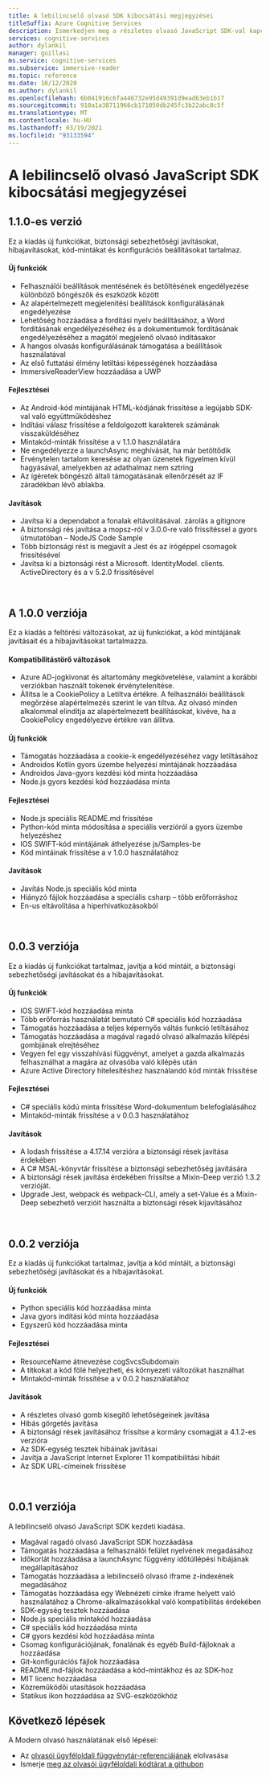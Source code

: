```yaml
---
title: A lebilincselő olvasó SDK kibocsátási megjegyzései
titleSuffix: Azure Cognitive Services
description: Ismerkedjen meg a részletes olvasó JavaScript SDK-val kapcsolatos újdonságokkal.
services: cognitive-services
author: dylankil
manager: guillasi
ms.service: cognitive-services
ms.subservice: immersive-reader
ms.topic: reference
ms.date: 10/12/2020
ms.author: dylankil
ms.openlocfilehash: 6b041916c6fa446732e95d49391d9ead63eb1b17
ms.sourcegitcommit: 910a1a38711966cb171050db245fc3b22abc8c5f
ms.translationtype: MT
ms.contentlocale: hu-HU
ms.lasthandoff: 03/19/2021
ms.locfileid: "93133594"
---
```

# <a name="immersive-reader-javascript-sdk-release-notes"></a>A lebilincselő olvasó JavaScript SDK kibocsátási megjegyzései

## <a name="version-110"></a>1.1.0-es verzió

Ez a kiadás új funkciókat, biztonsági sebezhetőségi javításokat, hibajavításokat, kód-mintákat és konfigurációs beállításokat tartalmaz.

#### <a name="new-features"></a>Új funkciók

* Felhasználói beállítások mentésének és betöltésének engedélyezése különböző böngészők és eszközök között
* Az alapértelmezett megjelenítési beállítások konfigurálásának engedélyezése
* Lehetőség hozzáadása a fordítási nyelv beállításához, a Word fordításának engedélyezéséhez és a dokumentumok fordításának engedélyezéséhez a magától megjelenő olvasó indításakor
* A hangos olvasás konfigurálásának támogatása a beállítások használatával
* Az első futtatási élmény letiltási képességének hozzáadása
* ImmersiveReaderView hozzáadása a UWP

#### <a name="improvements"></a>Fejlesztései

* Az Android-kód mintájának HTML-kódjának frissítése a legújabb SDK-val való együttműködéshez
* Indítási válasz frissítése a feldolgozott karakterek számának visszaküldéséhez
* Mintakód-minták frissítése a v 1.1.0 használatára
* Ne engedélyezze a launchAsync meghívását, ha már betöltődik
* Érvénytelen tartalom keresése az olyan üzenetek figyelmen kívül hagyásával, amelyekben az adathalmaz nem sztring
* Az ígéretek böngésző általi támogatásának ellenőrzését az IF záradékban lévő ablakba.

#### <a name="fixes"></a>Javítások

* Javítsa ki a dependabot a fonalak eltávolításával. zárolás a gitignore
* A biztonsági rés javítása a mopsz-ról v 3.0.0-re való frissítéssel a gyors útmutatóban – NodeJS Code Sample
* Több biztonsági rést is megjavít a Jest és az írógéppel csomagok frissítésével
* Javítsa ki a biztonsági rést a Microsoft. IdentityModel. clients. ActiveDirectory és a v 5.2.0 frissítésével

<br>

## <a name="version-100"></a>A 1.0.0 verziója

Ez a kiadás a feltörési változásokat, az új funkciókat, a kód mintájának javításait és a hibajavításokat tartalmazza.

#### <a name="breaking-changes"></a>Kompatibilitástörő változások

* Azure AD-jogkivonat és altartomány megkövetelése, valamint a korábbi verziókban használt tokenek érvénytelenítése.
* Állítsa le a CookiePolicy a Letiltva értékre. A felhasználói beállítások megőrzése alapértelmezés szerint le van tiltva. Az olvasó minden alkalommal elindítja az alapértelmezett beállításokat, kivéve, ha a CookiePolicy engedélyezve értékre van állítva.

#### <a name="new-features"></a>Új funkciók

* Támogatás hozzáadása a cookie-k engedélyezéséhez vagy letiltásához
* Androidos Kotlin gyors üzembe helyezési mintájának hozzáadása
* Androidos Java-gyors kezdési kód minta hozzáadása
* Node.js gyors kezdési kód hozzáadása minta

#### <a name="improvements"></a>Fejlesztései

* Node.js speciális README.md frissítése
* Python-kód minta módosítása a speciális verzióról a gyors üzembe helyezéshez
* IOS SWIFT-kód mintájának áthelyezése js/Samples-be
* Kód mintáinak frissítése a v 1.0.0 használatához

#### <a name="fixes"></a>Javítások

* Javítás Node.js speciális kód minta
* Hiányzó fájlok hozzáadása a speciális csharp – több erőforráshoz
* En-us eltávolítása a hiperhivatkozásokból

<br>

## <a name="version-003"></a>0.0.3 verziója

Ez a kiadás új funkciókat tartalmaz, javítja a kód mintáit, a biztonsági sebezhetőségi javításokat és a hibajavításokat.

#### <a name="new-features"></a>Új funkciók

* IOS SWIFT-kód hozzáadása minta
* Több erőforrás használatát bemutató C# speciális kód hozzáadása 
* Támogatás hozzáadása a teljes képernyős váltás funkció letiltásához
* Támogatás hozzáadása a magával ragadó olvasó alkalmazás kilépési gombjának elrejtéséhez
* Vegyen fel egy visszahívási függvényt, amelyet a gazda alkalmazás felhasználhat a magára az olvasóba való kilépés után
* Azure Active Directory hitelesítéshez használandó kód minták frissítése

#### <a name="improvements"></a>Fejlesztései

* C# speciális kódú minta frissítése Word-dokumentum belefoglalásához
* Mintakód-minták frissítése a v 0.0.3 használatához

#### <a name="fixes"></a>Javítások

* A lodash frissítése a 4.17.14 verzióra a biztonsági rések javítása érdekében
* A C# MSAL-könyvtár frissítése a biztonsági sebezhetőség javítására
* A biztonsági rések javítása érdekében frissítse a Mixin-Deep verzió 1.3.2 verzióját.
* Upgrade Jest, webpack és webpack-CLI, amely a set-Value és a Mixin-Deep sebezhető verzióit használta a biztonsági rések kijavításához

<br>

## <a name="version-002"></a>0.0.2 verziója

Ez a kiadás új funkciókat tartalmaz, javítja a kód mintáit, a biztonsági sebezhetőségi javításokat és a hibajavításokat.

#### <a name="new-features"></a>Új funkciók

* Python speciális kód hozzáadása minta
* Java gyors indítási kód minta hozzáadása
* Egyszerű kód hozzáadása minta

#### <a name="improvements"></a>Fejlesztései

* ResourceName átnevezése cogSvcsSubdomain
* A titkokat a kód fölé helyezheti, és környezeti változókat használhat
* Mintakód-minták frissítése a v 0.0.2 használatához

#### <a name="fixes"></a>Javítások

* A részletes olvasó gomb kisegítő lehetőségeinek javítása
* Hibás görgetés javítása
* A biztonsági rések javításához frissítse a kormány csomagját a 4.1.2-es verzióra
* Az SDK-egység tesztek hibáinak javításai
* Javítja a JavaScript Internet Explorer 11 kompatibilitási hibáit
* Az SDK URL-címeinek frissítése

<br>

## <a name="version-001"></a>0.0.1 verziója

A lebilincselő olvasó JavaScript SDK kezdeti kiadása.

* Magával ragadó olvasó JavaScript SDK hozzáadása
* Támogatás hozzáadása a felhasználói felület nyelvének megadásához
* Időkorlát hozzáadása a launchAsync függvény időtúllépési hibájának megállapításához
* Támogatás hozzáadása a lebilincselő olvasó iframe z-indexének megadásához
* Támogatás hozzáadása egy Webnézeti címke iframe helyett való használatához a Chrome-alkalmazásokkal való kompatibilitás érdekében
* SDK-egység tesztek hozzáadása
* Node.js speciális mintakód hozzáadása
* C# speciális kód hozzáadása minta
* C# gyors kezdési kód hozzáadása minta
* Csomag konfigurációjának, fonalának és egyéb Build-fájloknak a hozzáadása
* Git-konfigurációs fájlok hozzáadása
* README.md-fájlok hozzáadása a kód-mintákhoz és az SDK-hoz
* MIT licenc hozzáadása
* Közreműködői utasítások hozzáadása
* Statikus ikon hozzáadása az SVG-eszközökhöz

## <a name="next-steps"></a>Következő lépések

A Modern olvasó használatának első lépései:

* Az [olvasói ügyféloldali függvénytár-referenciájának](./reference.md) elolvasása
* Ismerje [meg az olvasói ügyféloldali kódtárat a githubon](https://github.com/microsoft/immersive-reader-sdk)
